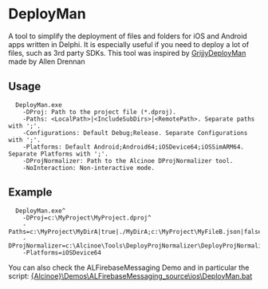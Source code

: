 DeployMan
=========
                                 
A tool to simplify the deployment of files and folders for iOS and Android 
apps written in Delphi. It is especially useful if you need to deploy 
a lot of files, such as 3rd party SDKs. This tool was inspired by 
[GrijjyDeployMan](https://github.com/grijjy/GrijjyDeployMan) made by
Allen Drennan
 
Usage
-----

```
  DeployMan.exe
    -DProj: Path to the project file (*.dproj).
    -Paths: <LocalPath>|<IncludeSubDirs>|<RemotePath>. Separate paths with ';'.
    -Configurations: Default Debug;Release. Separate Configurations with ';'.
    -Platforms: Default Android;Android64;iOSDevice64;iOSSimARM64. Separate Platforms with ';'.
    -DProjNormalizer: Path to the Alcinoe DProjNormalizer tool.
    -NoInteraction: Non-interactive mode.
```

Example
-------

```
  DeployMan.exe^
    -DProj=c:\MyProject\MyProject.dproj^
    -Paths=c:\MyProject\MyDirA|true|./MyDirA;c:\MyProject\MyFileB.json|false|./MyFileB.jsonB^
    -DProjNormalizer=c:\Alcinoe\Tools\DeployProjNormalizer\DeployProjNormalizer.exe^
    -Platforms=iOSDevice64
```
    
You can also check the ALFirebaseMessaging Demo and in particular the script:
[{Alcinoe}\Demos\ALFirebaseMessaging\_source\ios\DeployMan.bat](https://github.com/MagicFoundation/Alcinoe/tree/master/Demos/ALFirebaseMessaging/_source/ios/DeployMan.bat)